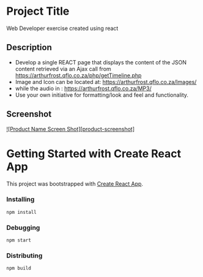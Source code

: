 # Project Title

Web Developer exercise created using react

## Description

* Develop a single REACT page that displays the content of the JSON content retrieved via an Ajax call from https://arthurfrost.qflo.co.za/php/getTimeline.php
* Image and Icon can be located at: https://arthurfrost.qflo.co.za/Images/
* while the audio in : https://arthurfrost.qflo.co.za/MP3/
* Use your own initiative for formatting/look and feel and functionality.


<!-- ABOUT THE PROJECT -->
## Screenshot

[![Product Name Screen Shot][product-screenshot]](https://example.com)

# Getting Started with Create React App

This project was bootstrapped with [Create React App](https://github.com/facebook/create-react-app).


### Installing

```
npm install
```

### Debugging

```
npm start
```

### Distributing

```
npm build
```
